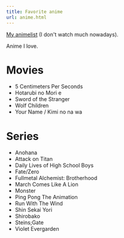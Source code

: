 ```yaml
---
title: Favorite anime
url: anime.html
---
```

[My animelist](https://myanimelist.net/animelist/viceversa) (I don't watch much
nowadays).

Anime I love.

# Movies
- 5 Centimeters Per Seconds
- Hotarubi no Mori e
- Sword of the Stranger
- Wolf Children
- Your Name / Kimi no na wa

# Series
- Anohana
- Attack on Titan
- Daily Lives of High School Boys
- Fate/Zero
- Fullmetal Alchemist: Brotherhood
- March Comes Like A Lion
- Monster
- Ping Pong The Animation
- Run With The Wind
- Shin Sekai Yori
- Shirobako
- Steins;Gate
- Violet Evergarden
